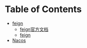 # Table of Contents



+ [feign](feign.md)
    + [feign官方文档](https://docs.spring.io/spring-cloud-openfeign/docs/2.2.5.RELEASE/reference/html/#spring-cloud-feign)
    + [feign](feign.md)
+ [Nacos](Nacos.md)
